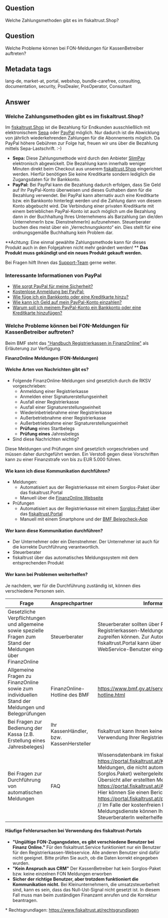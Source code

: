 ## Question
Welche Zahlungsmethoden gibt es im fiskaltrust.Shop?

## Question

Welche Probleme können bei FON-Meldungen für KassenBetreiber auftreten?

## Metadata tags

lang-de, market-at, portal, webshop, bundle-carefree, consulting, documentation, security, PosDealer, PosOperator, Consultant

## Answer

### Welche Zahlungsmethoden gibt es im fiskaltrust.Shop?

Im [fiskaltrust.Shop](https://portal.fiskaltrust.at/shop) ist die Bezahlung für Endkunden ausschließlich mit elektronischem [Sepa](https://www.slimpay.com/de/) oder [PayPal](https://www.paypal.at/) möglich. 
Nur dadurch ist die Abwicklung von jährlich wiederkehrenden Zahlungen für die Abonnements möglich.
Da PayPal höhere Gebühren zur Folge hat, freuen wir uns über die Bezahlung mittels Sepa-Lastschrift. :-)

- **Sepa:**
  Diese Zahlungsmethode wird durch den Anbieter [SlimPay](https://www.slimpay.com/de/) elektronisch abgewickelt. Die Bezahlung kann innerhalb weniger Minuten direkt beim Checkout aus unserem [fiskaltrust.Shop](https://portal.fiskaltrust.at/shop) eingerichtet werden.
  Hierfür benötigen Sie keine Kreditkarte sondern lediglich die Zugangsdaten für Ihr Bankkonto.
- **PayPal:**
  Bei PayPal kann die Bezahlung dadurch erfolgen, dass Sie Geld auf Ihr PayPal-Konto überweisen und dieses Guthaben dann für die Bezahlung verwendet. Bei PayPal kann alternativ auch eine Kreditkarte bzw. ein Bankkonto hinterlegt werden und die Zahlung dann von diesem Konto abgebucht wird.
  Die Verbindung einer privaten Kreditkarte mit einem betrieblichen PayPal-Konto ist auch möglich um die Bezahlung dann in der Buchhaltung Ihres Unternehmens als Barzahlung (an die/den UnternehmerIn bzw. DienstnehmerIn) aufzunehmen. Steuerberater buchen dies meist über ein „Verrechnungskonto“ ein. Dies stellt für eine ordnungsgemäße Buchhaltung kein Problem dar.

**Achtung: Eine einmal gewählte Zahlungsmethode kann für dieses Produkt auch in den Folgejahren nicht mehr geändert werden! **
**Das Produkt muss gekündigt und ein neues Produkt gekauft werden.**

Bei Fragen hilft Ihnen das [Support-Team](https://www.fiskaltrust.at/support/) gerne weiter.

### **Interessante Informationen von PayPal**

- [Wie sorgt PayPal für meine Sicherheit?](https://www.paypal.com/at/webapps/mpp/paypal-safety-and-security)
- [Kostenlose Anmeldung bei PayPal:](https://www.paypal.com/at/webapps/mpp/account-selection)
- [Wie füge ich ein Bankkonto oder eine Kreditkarte hinzu?](https://www.paypal.com/at/smarthelp/PAYPAL_HELP_GUIDE/zahlungsquellen-hinzuf%C3%BCgen-oder-aktualisieren-icf30)
- [Wie kann ich Geld auf mein PayPal-Konto einzahlen?](https://www.paypal.com/at/smarthelp/article/wie-kann-ich-geld-auf-mein-paypal-konto-einzahlen-und-wie-lange-dauert-das-faq1348)
- [Warum soll ich meinem PayPal-Konto ein Bankkonto oder eine Kreditkarte hinzufügen?](https://www.paypal.com/at/smarthelp/article/warum-soll-ich-meinem-paypal-konto-ein-bankkonto-oder-eine-kreditkarte-hinzuf%C3%BCgen-faq3349)

### Welche Probleme können bei FON-Meldungen für KassenBetreiber auftreten?

Beim BMF steht das ["Handbuch Registrierkassen in FinanzOnline"](https://finanzonline.bmf.gv.at/eLearning/BMF_Handbuch_Registrierkassen.pdf) als Erläuterung zur Verfügung.

**FinanzOnline Meldungen (FON-Meldungen)**

#### Welche Arten von Nachrichten gibt es?

- Folgende FinanzOnline-Meldungen sind gesetzlich durch die RKSV vorgeschrieben:
  - Anmeldung einer Registrierkasse
  - Anmelden einer Signaturerstellungseinheit
  - Ausfall einer Registrierkasse
  - Ausfall einer Signaturerstellungseinheit
  - Wiederinbetriebnahme einer Registrierkasse
  - Außerbetriebnahme einer Registrierkasse
  - Außerbetriebnahme einer Signaturerstellungseinheit
  - **Prüfung** eines Startbelegs
  - **Prüfung eines** Jahresbelegs
- Sind diese Nachrichten wichtig?

Diese Meldungen und Prüfungen sind gesetzlich vorgeschrieben und müssen daher durchgeführt werden. Ein Verstoß gegen diese Vorschriften kann zu einer Finanzstrafe von bis zu EUR 5.000 führen.

#### Wie kann ich diese Kommunikation durchführen?

- Meldungen:
  - Automatisiert aus der Registrierkasse mit einem Sorglos-Paket über das fiskaltrust.Portal
  - Manuell über die [FinanzOnline Webseite](https://finanzonline.bmf.gv.at/)
- Prüfungen
  - Automatisiert aus der Registrierkasse mit einem [Sorglos-Paket](http://fiskaltrust.at/entgeltblatt) über das [fiskaltrust.Portal](https://portal.fiskaltrust.at/)
  - Manuell mit einem Smartphone und der [BMF Belegcheck-App](https://www.bmf.gv.at/services/apps.html)

#### Wer kann diese Kommunikation durchführen?

- Der Unternehmer oder ein Dienstnehmer. Der Unternehmer ist auch für die korrekte Durchführung verantwortlich.
- Steuerberater
- fiskaltrust über das automatisches Meldungssystem mit dem entsprechenden Produkt

#### Wer kann bei Problemen weiterhelfen?

Je nachdem, wer für die Durchführung zuständig ist, können dies verschiedene Personen sein.

| Frage                                                        | Ansprechpartner                          | Information                                                  |
| ------------------------------------------------------------ | ---------------------------------------- | ------------------------------------------------------------ |
| Gesetzliche Verpflichtungen und allgemeine sowie spezielle Fragen zum Stand der Meldungen über FinanzOnline | Steuerberater                            | Steuerberater sollten über FinanzOnline auf die Registrierkassen-Meldungen Ihrer Klienten zugreifen können. Zur Automatisierung über das fiskaltrust.Portal kann über FinanzOnline ein WebService-Benutzer eingerichtet werden. |
| Allgemeine Fragen zu FinanzOnline sowie zum individuellen Stand der Meldungen und Belegprüfungen | FinanzOnline-Hotline des BMF             | https://www.bmf.gv.at/services/finanzonline/fon-hotline.html |
| Bei Fragen zur Bedienung der Kassa (z.B. Erstellung eines Jahresbeleges) | Ihr KassenHändler, bzw. KassenHersteller | fiskaltrust kann Ihnen keine Hinweise zur Verwendung Ihrer Registrierkasse geben. |
| Bei Fragen zur Durchführung von automatischen Meldungen      | FAQ                                      | Wissensdatenbank im fiskaltrust.Portal https://portal.fiskaltrust.at/KBArticle/Search. // Meldungen, die nicht automatisiert (durch das Sorglos.Paket) weitergeleitet wurden, hier eine Übersicht aller erstellten Meldungen https://portal.fiskaltrust.at/AccountProfile/ATFon // Hier können Sie einen Bericht erstellen https://portal.fiskaltrust.at/posoperator/atfonreport // Im Falle der kostenfreien Nutzung unserer Meldungsdienste können Ihnen am ehestens Ihr/e SteuerberaterIn weiterhelfen. |

#### Häufige Fehlerursachen bei Verwendung des fiskaltrust-Portals

- **"Ungültige FON-Zugangsdaten, es gibt verschiedene Benutzer bei Finanz Online."**
  Für den fiskaltrust.Service funktioniert nur ein Benutzer für den Registrierkassen-Webservice. Alle anderen Benutzer sind dafür nicht geeignet. Bitte prüfen Sie auch, ob die Daten korrekt eingegeben wurden.
- **"Kein Anspruch aus CRM"**
  Der KassenBetreiber hat kein Sorglos-Paket bzw. keine einzelnen FON Meldungen erworben
- **Sicher der richtige Benutzer, aber trotzdem funktioniert die Kommunikation nicht.**
  Bei Kleinunternehmern, die umsatzsteuerbefreit sind, kann es sein, dass das Null-Ust-Signal nicht gesetzt ist. In diesem Fall muss man beim zuständigen Finanzamt anrufen und die Korrektur beantragen.

\* Rechtsgrundlagen: https://www.fiskaltrust.at/rechtsgrundlagen
